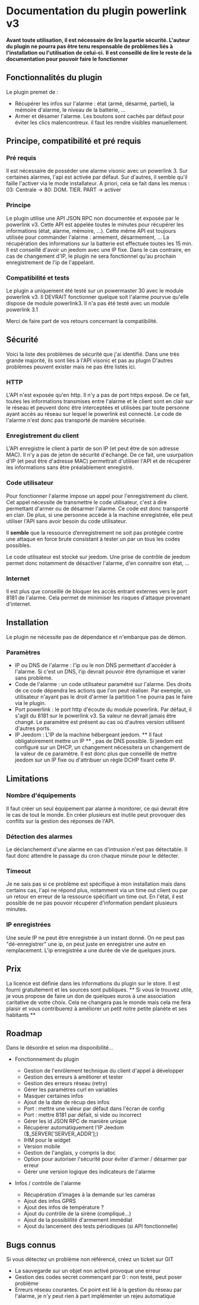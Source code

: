 # Documentation du plugin powerlink v3

**Avant toute utilisation, il est nécessaire de lire la partie sécurité. L'auteur du plugin ne pourra pas être tenu responsable de problèmes liés à l'installation ou l'utilisation de celui-ci.**
**Il est conseillé de lire le reste de la documentation pour pouvoir faire le fonctionner**

## Fonctionnalités du plugin

Le plugin premet de : 
- Récupérer les infos sur l'alarme : état (armé, désarmé, partiel), la mémoire d'alarme, le niveau de la batterie, ...
- Armer et désamer l'alarme. Les boutons sont cachés par défaut pour éviter les clics malencontreux. il faut les rendre visibles manuellement.

## Principe, compatibilité et pré requis

### Pré requis

Il est nécessaire de posséder une alarme visonic avec un powerlink 3.
Sur certaines alarmes, l'api est activée par défaut. Sur d'autres, il semble qu'il faille  l'activer via le mode installateur. A priori, cela se fait dans les menus : 03: Centrale  -> 80: DOM. TIER. PART -> activer

### Principe

Le plugin utilise une API JSON RPC non documentée et exposée par le powerlink v3. Cette API est appelée toutes le minutes pour récupérer les informations (état, alarme, mémoire, ...). Cette même API est toujours utilisée pour commander l'alarme : armement, désarmement, ...
La récupération des informations sur la batterie est effectuée toutes les 15 min.
Il est conseillé d'avoir un jeedom avec une IP fixe. Dans le cas contraire, en cas de changement d'IP, le plugin ne sera fonctionnel qu'au prochain enregistrement de l'ip de l'appelant. 

### Compatibilité et tests

Le plugin a uniquement été testé sur un powermaster 30 avec le module powerlink v3. Il DEVRAIT fonctionner quelque soit l'alarme pourvue qu'elle dispose de module powerlink3. 
Il n'a pas été testé avec un module powerlink 3.1

Merci de faire part de vos retours concernant la compatibilité.

## Sécurité

Voici la liste des problèmes de sécurité que j'ai identifié. Dans une très grande majorité, ils sont liés à l'API visonic et pas au plugin D'autres problèmes peuvent exister mais ne pas être listés ici.

### HTTP
L'API n'est exposée qu'en http. Il n'y a pas de port https exposé. De ce fait, toutes les informations transmises entre l'alarme et le client sont en clair sur le réseau et peuvent donc être interceptées et utilisées par toute personne ayant accès au réseau sur lequel le powerlink est connecté. Le code de l'alarme n'est donc pas transporté de manière sécurisée.

### Enregistrement du client
L'API enregistre le client à partir de son IP (et peut être de son adresse MAC). Il n'y a pas de jeton de sécurité d'échangé. De ce fait, une usurpation d'IP (et peut être d'adresse MAC) permettrait d'utiliser l'API et de récupérer les informations sans être préalablement enregistré. 

### Code utilisateur
Pour fonctionner l'alarme impose un appel pour l'enregistrement du client. Cet appel nécessite de transmettre le code utilisateur, c'est à dire permettant d'armer ou de désarmer l'alarme. Ce code est donc transporté en clair.
De plus, si une personne accède à la machine enregistrée, elle peut utiliser l'API sans avoir besoin du code utilisateur.

Il **semble** que la ressource d’enregistrement ne soit pas protégée contre une attaque en force brute consistant à tester un par un tous les codes possibles. 

Le code utilisateur est stocké sur jeedom. Une prise de contrôle de jeedom permet donc notamment de désactiver l'alarme, d'en connaitre son état, ... 

### Internet
Il est plus que conseillé de bloquer les accès entrant externes vers le port 8181 de l'alarme. Cela permet de minimiser les risques d'attaque provenant d'internet. 


## Installation
Le plugin ne nécessite pas de dépendance et n'embarque pas de démon.

### Paramètres
 - IP ou DNS de l'alarme : l'ip ou le non DNS permettant d'accéder à l'alarme. Si c'est un DNS, l'ip devrait pouvoir être dynamique et varier sans problème.
 - Code de l'alarme : un code utilisateur paramétré sur l'alarme. Des droits de ce code dépendra les actions que l'on peut réaliser. Par exemple, un utilisateur n'ayant pas le droit d'armer la partition 1 ne pourra pas le faire via le plugin. 
 - Port powerlink : le port http d'écoute du module powerlink. Par défaut, il s'agit du 8181 sur le powerlink v3. Sa valeur ne devrait jamais être changé. Le paramètre est présent au cas où d'autres version utilisent d'autres ports. 
 - IP Jeedom : L'IP de la machine hébergeant jeedom. ** Il faut obligatoirement mettre un IP ** , pas de DNS possible. Si jeedom est configuré sur un DHCP, un changement nécessitera un changement de la valeur de ce paramètre. Il est donc plus que conseillé de mettre jeedom sur un IP fixe ou d'attribuer un règle DCHP fixant cette IP.

## Limitations

### Nombre d'équipements
Il faut créer un seul équipement par alarme à monitorer, ce qui devrait être le cas de tout le monde. En créer plusieurs est inutile peut provoquer des conflits sur la gestion des réponses de l'API.

### Détection des alarmes
Le déclanchement d'une alarme en cas d'intrusion n'est pas détectable. Il faut donc attendre le passage du cron chaque minute pour le détecter.

### Timeout
Je ne sais pas si ce problème est spécifique à mon installation mais dans certains cas, l'api ne répond plus, notamment via un time out client ou par un retour en erreur de la ressource spécifiant un time out.
En l'état, il est possible de ne pas pouvoir récupérer d'information pendant plusieurs minutes.

### IP enregistrées
Une seule IP ne peut être enregistrée à un instant donné. On ne peut pas "dé-enregistrer" une ip, on peut juste en enregistrer une autre en remplacement. 
L'ip enregistrée a une durée de vie de quelques jours.

## Prix
La licence est définie dans les informations du plugin sur le store. Il est fourni gratuitement et les sources sont publiques.
** Si vous le trouvez utile, je vous propose de faire un don de quelques euros à une association caritative de votre choix. Cela ne changera pas le monde mais cela me fera plaisir et vous contribuerez à améliorer un petit notre petite planète et ses habitants  **

## Roadmap

Dans le désordre et selon ma disponibilité...

- Fonctionnement du plugin
	- Gestion de l'enrôlement technique du client d'appel à développer
	- Gestion des erreurs à améliorer et tester
	- Gestion des erreurs réseau (retry)
	- Gérer les paramètres curl en variables
	- Masquer certaines infos
	- Ajout de la date de récup des infos
	- Port : mettre une valeur par défaut dans l'écran de config
	- Port : mettre 8181 par défait, si vide ou incorrect
	- Gérer les id JSON RPC de manière unique
	- Récupérer automatiquement l'IP Jeedom ($_SERVER['SERVER_ADDR'];)
	- IHM pour le widget
	- Version mobile
	- Gestion de l'anglais, y compris la doc
	- Option pour autoriser l'sécurité pour éviter d'armer / désarmer par erreur
	- Gérer une version logique des indicateurs de l'alarme
	
- Infos / contrôle de l'alarme
	- Récupération d'images à la demande sur les caméras
	- Ajout des infos GPRS
	- Ajout des infos de température ?
	- Ajout du contrôle de la sirène (compliqué...)
	- Ajout de la possiblilité d'armement immédiat
	- Ajout du lancement des tests périodiques (si API fonctionnelle)


## Bugs connus
Si vous détectez un problème non référencé, créez un ticket sur GIT
- La sauvegarde sur un objet non activé provoque une erreur
- Gestion des codes secret commençant par 0 : non testé, peut poser problème
- Erreurs réseau courantes. Ce point est lié à la gestion du réseau par l'alarme, je n'y peut rien à part implémenter un rejeu automatique
